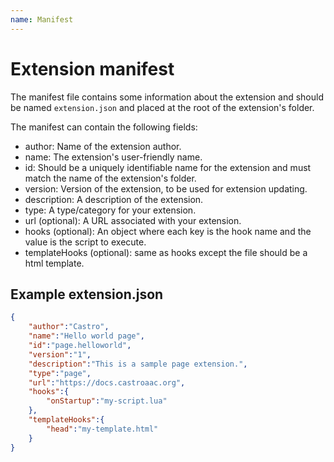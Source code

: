 ```yaml
---
name: Manifest
---
```


# Extension manifest

The manifest file contains some information about the extension and should be named `extension.json` and placed at the root of the extension's folder.

The manifest can contain the following fields:

- author: Name of the extension author.
- name: The extension's user-friendly name.
- id: Should be a uniquely identifiable name for the extension and must match the name of the extension's folder.
- version: Version of the extension, to be used for extension updating.
- description: A description of the extension.
- type: A type/category for your extension.
- url (optional): A URL associated with your extension.
- hooks (optional): An object where each key is the hook name and the value is the script to execute.
- templateHooks (optional): same as hooks except the file should be a html template.

## Example extension.json

```json
{
    "author":"Castro",
    "name":"Hello world page",
    "id":"page.helloworld",
    "version":"1",
    "description":"This is a sample page extension.",
    "type":"page",
    "url":"https://docs.castroaac.org",
    "hooks":{
        "onStartup":"my-script.lua"
    },
    "templateHooks":{
        "head":"my-template.html"
    }
}
```
